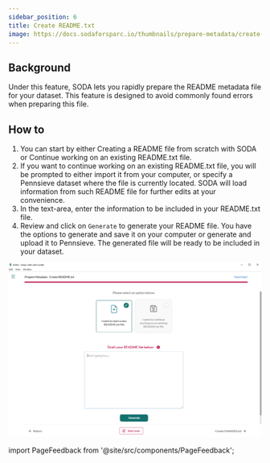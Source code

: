 ```yaml
---
sidebar_position: 6
title: Create README.txt
image: https://docs.sodaforsparc.io/thumbnails/prepare-metadata/create-readme.png
---
```


<!-- import OptimizedImage from '@site/src/components/OptimizedImage'; -->

## Background

Under this feature, SODA lets you rapidly prepare the README metadata file for your dataset. This feature is designed to avoid commonly found errors when preparing this file.

## How to

1. You can start by either Creating a README file from scratch with SODA or Continue working on an existing README.txt file.
2. If you want to continue working on an existing README.txt file, you will be prompted to either import it from your computer, or specify a Pennsieve dataset where the file is currently located. SODA will load information from such README file for further edits at your convenience.
3. In the text-area, enter the information to be included in your README.txt file.
4. Review and click on `Generate` to generate your README file. You have the options to generate and save it on your computer or generate and upload it to Pennsieve. The generated file will be ready to be included in your dataset.

![](https://github.com/fairdataihub/SODA-for-SPARC/raw/main/docs/documentation/Prepare-metadata/Readme-Changes/readme.PNG?raw=true)

<!-- <OptimizedImage src="https://ucarecdn.com/e5c4a022-9a55-49b2-8af5-d5d4d8a74057/aqualogofull.png" alt="screenshot for readme" /> -->

import PageFeedback from '@site/src/components/PageFeedback';

<PageFeedback />
